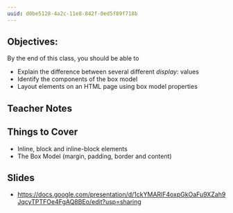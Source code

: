 ```yaml
---
uuid: d0be5128-4a2c-11e8-842f-0ed5f89f718b
---
```


## Objectives:
By the end of this class, you should be able to
- Explain the difference between several different *display*: values
- Identify the components of the box model
- Layout elements on an HTML page using box model properties


## Teacher Notes
## Things to Cover
- Inline, block and inline-block elements
- The Box Model (margin, padding, border and content)

## Slides

- https://docs.google.com/presentation/d/1ckYMARlF4oxpGkOaFu9XZah9JqcyTPTFOe4FgAQ8BEo/edit?usp=sharing